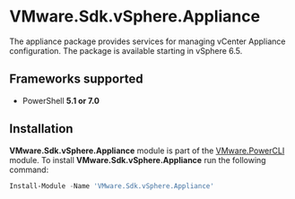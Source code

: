 # VMware.Sdk.vSphere.Appliance

The appliance package provides services for managing vCenter Appliance configuration. The package is available starting in vSphere 6.5.

<a name="frameworks-supported"></a>
## Frameworks supported
- PowerShell **5.1 or 7.0**

<a name="installation"></a>
## Installation

**VMware.Sdk.vSphere.Appliance** module is part of the [VMware.PowerCLI](https://www.powershellgallery.com/packages/VMware.PowerCLI) module. To install **VMware.Sdk.vSphere.Appliance** run the following command:

```powershell
Install-Module -Name 'VMware.Sdk.vSphere.Appliance'
```
